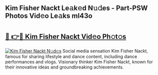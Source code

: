 ## Kim Fisher Nackt Le𝚊k𝚎d N𝚞𝚍es - Part-PSW Photos Vid𝚎o Le𝚊ks mI43o

# <h2><a href="http://fbaikoh.evod.top/?m=Kim+Fisher+Nackt">🔗 👉🔴 Kim Fisher Nackt Vid𝚎o Ph𝚘t𝚘s</a></h2>

[![Kim Fisher Nackt N𝚞d𝚎s](https://i.imgur.com/8V9OHl7.gif)](http://fbaikoh.evod.top/?m=Kim+Fisher+Nackt)
Social media sensation Kim Fisher Nackt, famous for sharing lifestyle and dance content, including dance performances and vlogs. Visionary thinker Kim Fisher Nackt, known for their innovative ideas and groundbreaking achievements. 
